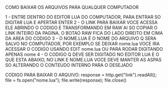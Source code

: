 COMO BAIXAR OS ARQUIVOS PARA QUALQUER COMPUTADOR

1 - ENTRE DENTRO DO EDITOR LUA DO COMPUTADOR, PARA ENTRAR SO DIGITAR LUA E APERTAR ENTER
2 - O LINK PARA BAIXAR VOCE ACESSA ELE ABRINDO O CODIGO E TRANSFORMANDO EM RAW AI SO COPIAR O LINK INTEIRO DA PAGINA, O BOTAO RAW FICA DO LADO DIREITO EM CIMA DA AREA DO CODIGO
3 - O NOME.LUA É O NOME DO ARQUIVO Q SERA SALVO NO COMPUTADOR, POR EXEMPLO SE DEIXAR nome.lua VOCE IRA ACESSAR O CODIGO USANDO EDIT nome.lua OU PARA RODAR DIGITANDO APENAS nome
4 - O CODIGO Q DEVE SER DIGITADO NO EDITOR LUA E O QUE ESTA ABAIXO, NO LINK E NOME.LUA VOCE DEVE MANTER AS ASPAS SO ALTERANDO O CONTEUDO INTERNO PARA O DESEJADO

CODIGO PARA BAIXAR O ARQUIVO: 
response = http.get("link").readAll(); file = fs.open("nome.lua"); file.write(response); file.close()

